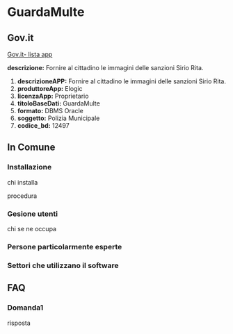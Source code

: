 # GuardaMulte

## Gov.it

[Gov.it- lista app](http://basidati.agid.gov.it/catalogo/amm?code=c_a944)

**descrizione:** Fornire al cittadino le immagini delle sanzioni Sirio Rita.

1. **descrizioneAPP:** Fornire al cittadino le immagini delle sanzioni Sirio Rita.
2. **produttoreApp:** Elogic
3. **licenzaApp:** Proprietario
4. **titoloBaseDati:** GuardaMulte
5. **formato:** DBMS Oracle
6. **soggetto:** Polizia Municipale
7. **codice_bd:** 12497

## In Comune

### Installazione

chi installa

procedura

### Gesione utenti

chi se ne occupa

### Persone particolarmente esperte

### Settori che utilizzano il software

## FAQ

### Domanda1

risposta
